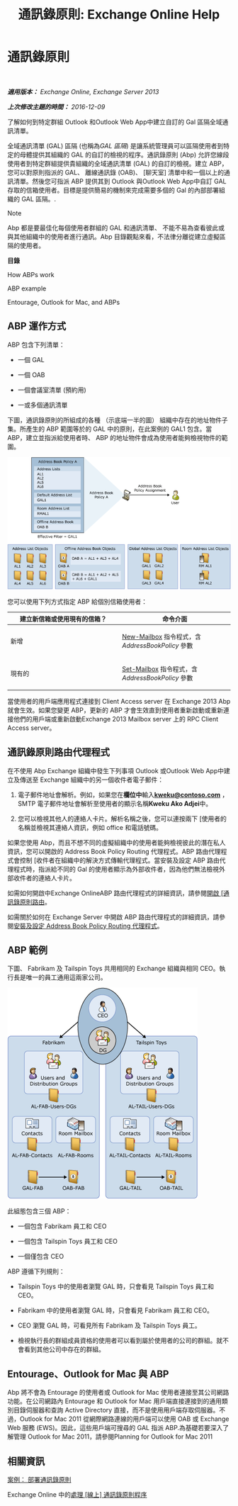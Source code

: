 ﻿---
title: '通訊錄原則: Exchange Online Help'
TOCTitle: 通訊錄原則
ms:assetid: d0a916a1-e3ed-49ae-b116-a559be0dcce6
ms:mtpsurl: https://technet.microsoft.com/zh-tw/library/Hh529948(v=EXCHG.150)
ms:contentKeyID: 50474264
ms.date: 05/23/2018
mtps_version: v=EXCHG.150
ms.translationtype: MT
---

# 通訊錄原則

 

_**適用版本：** Exchange Online, Exchange Server 2013_

_**上次修改主題的時間：** 2016-12-09_

了解如何到特定群組 Outlook 和Outlook Web App中建立自訂的 Gal 區隔全域通訊清單。

全域通訊清單 (GAL) 區隔 (也稱為*GAL 區隔*) 是讓系統管理員可以區隔使用者到特定的母體提供其組織的 GAL 的自訂的檢視的程序。通訊錄原則 (Abp) 允許您線段使用者到特定群組提供貴組織的全域通訊清單 (GAL) 的自訂的檢視。建立 ABP，您可以對原則指派的 GAL、 離線通訊錄 (OAB)、 \[聊天室\] 清單中和一個以上的通訊清單。然後您可指派 ABP 提供其到 Outlook 與Outlook Web App中自訂 GAL 存取的信箱使用者。目標是提供簡易的機制來完成需要多個的 Gal 的內部部署組織的 GAL 區隔。.


> [!NOTE]  
> Abp 都是要最佳化每個使用者群組的 GAL 和通訊清單、 不能不易為查看彼此或與其他組織中的使用者進行通訊。Abp 目錄觀點來看，不法律分離從建立虛擬區隔的使用者。




**目錄**

How ABPs work

ABP example

Entourage, Outlook for Mac, and ABPs

## ABP 運作方式

ABP 包含下列清單：

  - 一個 GAL

  - 一個 OAB

  - 一個會議室清單 (預約用)

  - 一或多個通訊清單

下圖，通訊錄原則的所組成的各種 （示底端一半的圖） 組織中存在的地址物件子集。所產生的 ABP 範圍等於的 GAL 中的原則，在此案例的 GAL1 包含。當 ABP，建立並指派給使用者時、 ABP 的地址物件會成為使用者能夠檢視物件的範圍。

![通訊錄原則的概觀](images/Hh529948.68084064-7319-431b-be3b-0cce761258b1(EXCHG.150).gif "通訊錄原則的概觀")

您可以使用下列方式指定 ABP 給個別信箱使用者：


<table>
<colgroup>
<col style="width: 50%" />
<col style="width: 50%" />
</colgroup>
<thead>
<tr class="header">
<th>建立新信箱或使用現有的信箱？</th>
<th>命令介面</th>
</tr>
</thead>
<tbody>
<tr class="odd">
<td><p>新增</p></td>
<td><p><a href="https://technet.microsoft.com/zh-tw/library/aa997663(v=exchg.150)">New-Mailbox</a> 指令程式，含 <em>AddressBookPolicy</em> 參數</p></td>
</tr>
<tr class="even">
<td><p>現有的</p></td>
<td><p><a href="https://technet.microsoft.com/zh-tw/library/bb123981(v=exchg.150)">Set-Mailbox</a> 指令程式，含 <em>AddressBookPolicy</em> 參數</p>
<p></p></td>
</tr>
</tbody>
</table>


當使用者的用戶端應用程式連接到 Client Access server 在 Exchange 2013 Abp 就會生效。如果您變更 ABP，更新的 ABP 才會生效直到使用者重新啟動或重新連接他們的用戶端或重新啟動Exchange 2013 Mailbox server 上的 RPC Client Access server。

## 通訊錄原則路由代理程式

在不使用 Abp Exchange 組織中發生下列事項 Outlook 或Outlook Web App中建立及傳送至 Exchange 組織中的另一個收件者電子郵件：

1.  電子郵件地址會解析。例如，如果您在**欄位中**輸入**kweku@contoso.com** ，SMTP 電子郵件地址會解析至使用者的顯示名稱**Kweku Ako Adjei**中。

2.  您可以檢視其他人的連絡人卡片。解析名稱之後，您可以連按兩下 \[使用者的名稱並檢視其連絡人資訊，例如 office 和電話號碼。

如果您使用 Abp，而且不想不同的虛擬組織中的使用者能夠檢視彼此的潛在私人資訊，您可以開啟的 Address Book Policy Routing 代理程式。ABP 路由代理程式會控制 \[收件者在組織中的解決方式傳輸代理程式。當安裝及設定 ABP 路由代理程式時，指派給不同的 Gal 的使用者顯示為外部收件者，因為他們無法檢視外部收件者的連絡人卡片。

如需如何開啟中Exchange OnlineABP 路由代理程式的詳細資訊，請參閱[開啟 \[通訊錄原則路由](https://technet.microsoft.com/zh-tw/library/jj891095\(v=exchg.150\))。

如需關於如何在 Exchange Server 中開啟 ABP 路由代理程式的詳細資訊，請參閱[安裝及設定 Address Book Policy Routing 代理程式](install-and-configure-the-address-book-policy-routing-agent-exchange-2013-help.md)。

## ABP 範例

下圖、 Fabrikam 及 Tailspin Toys 共用相同的 Exchange 組織與相同 CEO。執行長是唯一的員工通用這兩家公司。

![兩家公司一位執行長](images/Hh529948.c87a5654-d456-4688-acb2-0be15ba1cda6(EXCHG.150).gif "兩家公司一位執行長")

此組態包含三個 ABP：

  - 一個包含 Fabrikam 員工和 CEO

  - 一個包含 Tailspin Toys 員工和 CEO

  - 一個僅包含 CEO

ABP 遵循下列規則：

  - Tailspin Toys 中的使用者瀏覽 GAL 時，只會看見 Tailspin Toys 員工和 CEO。

  - Fabrikam 中的使用者瀏覽 GAL 時，只會看見 Fabrikam 員工和 CEO。

  - CEO 瀏覽 GAL 時，可看見所有 Fabrikam 及 Tailspin Toys 員工。

  - 檢視執行長的群組成員資格的使用者可以看到屬於使用者的公司的群組。就不會看到其他公司中存在的群組。

## Entourage、Outlook for Mac 與 ABP

Abp 將不會為 Entourage 的使用者或 Outlook for Mac 使用者連接至其公司網路功能。在公司網路內 Entourage 和 Outlook for Mac 用戶端直接連接到的通用類別目錄伺服器和查詢 Active Directory 直接，而不是使用用戶端存取伺服器。不過，Outlook for Mac 2011 從網際網路連線的用戶端可以使用 OAB 或 Exchange Web 服務 (EWS)。因此，這些用戶端可搜尋的 GAL 指派 ABP.為基礎若要深入了解管理 Outlook for Mac 2011，請參閱Planning for Outlook for Mac 2011[](https://go.microsoft.com/fwlink/p/?linkid=231878)

## 相關資訊

[案例： 部署通訊錄原則](scenario-deploying-address-book-policies-exchange-2013-help.md)

Exchange Online 中的[處理 \[線上\] 通訊錄原則程序](https://technet.microsoft.com/zh-tw/library/jj891096\(v=exchg.150\))

